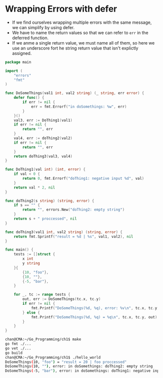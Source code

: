 # Wrapping Errors with defer

- If we find ourselves wrapping multiple errors with the same message, we can simplify by using defer.
- We have to name the return values so that we can refer to `err` in the deferred function. 
- If we anme a single return value, we must name all of them, so here we use an underscore fort he string return value that isn't explictly assigned.

```go
package main

import (
	"errors"
	"fmt"
)

func DoSomeThings(val1 int, val2 string) (_ string, err error) {
	defer func() {
		if err != nil {
			err = fmt.Errorf("in doSomethings: %w", err)
		}
	}()
	val3, err := DoThing1(val1)
	if err != nil {
		return "", err
	}
	val4, err := doThing2(val2)
	if err != nil {
		return "", err
	}
	return doThing3(val3, val4)
}

func DoThing1(val int) (int, error) {
	if val < 0 {
		return 0, fmt.Errorf("doThing1: negative input %d", val)
	}
	return val * 2, nil
}

func doThing2(s string) (string, error) {
	if s == "" {
		return "", errors.New("doThing2: empty string")
	}
	return s + " proccessed", nil
}

func doThing3(val1 int, val2 string) (string, error) {
	return fmt.Sprintf("result = %d | %s", val1, val2), nil
}

func main() {
	tests := []struct {
		x int
		y string
	}{
		{10, "foo"},
		{10, ""},
		{-5, "bar"},
	}

	for _, tc := range tests {
		out, err := DoSomeThings(tc.x, tc.y)
		if err != nil {
			fmt.Printf("DoSomeThings(%d, %q), error: %v\n", tc.x, tc.y, err)
		} else {
			fmt.Printf("DoSomeThings(%d, %q) = %q\n", tc.x, tc.y, out)
		}
	}
}
```

```sh
chan@CMA:~/Go_Programming/ch1$ make
go fmt ./...
go vet ./...
go build
chan@CMA:~/Go_Programming/ch1$ ./hello_world
DoSomeThings(10, "foo") = "result = 20 | foo proccessed"
DoSomeThings(10, ""), error: in doSomethings: doThing2: empty string
DoSomeThings(-5, "bar"), error: in doSomethings: doThing1: negative input -5
```




